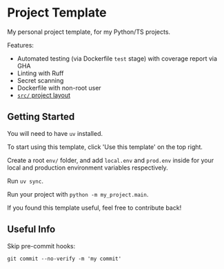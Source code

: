 # Project Template

My personal project template, for my Python/TS projects.

Features:

- Automated testing (via Dockerfile `test` stage) with coverage report via GHA
- Linting with Ruff
- Secret scanning
- Dockerfile with non-root user
- [`src/` project layout][src-layout]

## Getting Started

You will need to have `uv` installed.

To start using this template, click 'Use this template' on the top right.

Create a root `env/` folder, and add `local.env` and `prod.env` inside for your local and production environment variables respectively.

Run `uv sync`.

Run your project with `python -m my_project.main`.

If you found this template useful, feel free to contribute back!

## Useful Info

Skip pre-commit hooks:

`git commit --no-verify -m 'my commit'`

[src-layout]: https://docs.pytest.org/en/7.1.x/explanation/goodpractices.html#src-layout
